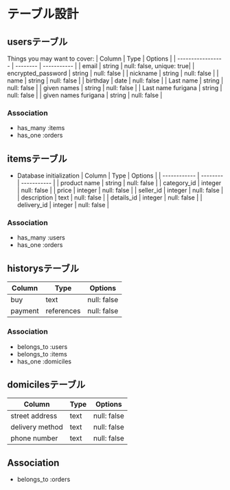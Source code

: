 # テーブル設計

## usersテーブル

Things you may want to cover:
| Column             | Type     | Options     |
| -----------------  | -------- | ----------- |
| email              | string   | null: false, unique: true|
| encrypted_password | string   | null: false |
| nickname           | string   | null: false |
| name               | string   | null: false |
| birthday           | date     | null: false |
| Last name          | string   | null: false |
| given names        | string   | null: false |
| Last name furigana | string   | null: false |
| given names furigana | string   | null: false |

### Association
- has_many :items
- has_one :orders

## itemsテーブル

* Database initialization
| Column       | Type     | Options     |
| ------------ | -------- | ----------- |
| product name | string   | null: false |
| category_id  | integer  | null: false |
| price        | integer  | null: false |
| seller_id    | integer  | null: false |
| description  | text     | null: false |
| details_id   | integer  | null: false |
| delivery_id  | integer  | null: false |

### Association
- has_many :users
- has_one :orders

## historysテーブル

| Column    | Type       | Options     |
| --------- | ---------- | ----------- |
| buy       | text       | null: false |
| payment   | references | null: false |

### Association
- belongs_to :users
- belongs_to :items
- has_one :domiciles

## domicilesテーブル

| Column           | Type       | Options     |
| ---------------- | ---------- | ----------- |
| street address   | text       | null: false |
| delivery method  | text       | null: false |
| phone number     | text       | null: false |

## Association
- belongs_to :orders